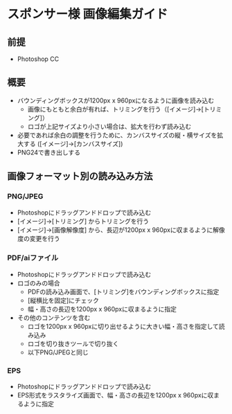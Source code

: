 # スポンサー様 画像編集ガイド

## 前提

- Photoshop CC

## 概要

- バウンディングボックスが1200px x 960pxになるように画像を読み込む
  - 画像にもともと余白が有れば、トリミングを行う（[イメージ]->[トリミング]）
  - ロゴが上記サイズより小さい場合は、拡大を行わず読み込む
- 必要であれば余白の調整を行うために、カンバスサイズの縦・横サイズを拡大する ([イメージ]->[カンバスサイズ])
- PNG24で書き出しする

## 画像フォーマット別の読み込み方法

### PNG/JPEG

- Photoshopにドラッグアンドドロップで読み込む
- [イメージ]->[トリミング] からトリミングを行う
- [イメージ]->[画像解像度] から、長辺が1200px x 960pxに収まるように解像度の変更を行う

### PDF/aiファイル

- Photoshopにドラッグアンドドロップで読み込む
- ロゴのみの場合
  - PDFの読み込み画面で、[トリミング]をバウンディングボックスに指定
  - [縦横比を固定]にチェック
  - 幅・高さの長辺を1200px x 960pxに収まるように指定
- その他のコンテンツを含む
  - ロゴを1200px x 960pxに切り出せるように大きい幅・高さを指定して読み込み
  - ロゴを切り抜きツールで切り抜く
  - 以下PNG/JPEGと同じ

### EPS

- Photoshopにドラッグアンドドロップで読み込む
- EPS形式をラスタライズ画面で、幅・高さの長辺を1200px x 960pxに収まるように指定
